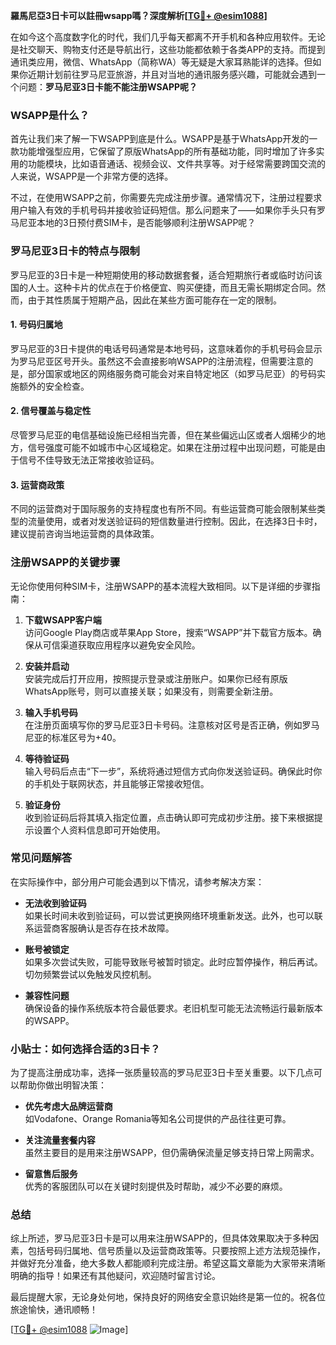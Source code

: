 **羅馬尼亞3日卡可以註冊wsapp嗎？深度解析[[TG💪+ @esim1088](https://t.me/s/esim1088)]**

在如今这个高度数字化的时代，我们几乎每天都离不开手机和各种应用软件。无论是社交聊天、购物支付还是导航出行，这些功能都依赖于各类APP的支持。而提到通讯类应用，微信、WhatsApp（简称WA）等无疑是大家耳熟能详的选择。但如果你近期计划前往罗马尼亚旅游，并且对当地的通讯服务感兴趣，可能就会遇到一个问题：**罗马尼亚3日卡能不能注册WSAPP呢？**

### WSAPP是什么？
首先让我们来了解一下WSAPP到底是什么。WSAPP是基于WhatsApp开发的一款功能增强型应用，它保留了原版WhatsApp的所有基础功能，同时增加了许多实用的功能模块，比如语音通话、视频会议、文件共享等。对于经常需要跨国交流的人来说，WSAPP是一个非常方便的选择。

不过，在使用WSAPP之前，你需要先完成注册步骤。通常情况下，注册过程要求用户输入有效的手机号码并接收验证码短信。那么问题来了——如果你手头只有罗马尼亚本地的3日预付费SIM卡，是否能够顺利注册WSAPP呢？

### 罗马尼亚3日卡的特点与限制
罗马尼亚的3日卡是一种短期使用的移动数据套餐，适合短期旅行者或临时访问该国的人士。这种卡片的优点在于价格便宜、购买便捷，而且无需长期绑定合同。然而，由于其性质属于短期产品，因此在某些方面可能存在一定的限制。

#### 1. **号码归属地**
罗马尼亚的3日卡提供的电话号码通常是本地号码，这意味着你的手机号码会显示为罗马尼亚区号开头。虽然这不会直接影响WSAPP的注册流程，但需要注意的是，部分国家或地区的网络服务商可能会对来自特定地区（如罗马尼亚）的号码实施额外的安全检查。

#### 2. **信号覆盖与稳定性**
尽管罗马尼亚的电信基础设施已经相当完善，但在某些偏远山区或者人烟稀少的地方，信号强度可能不如城市中心区域稳定。如果在注册过程中出现问题，可能是由于信号不佳导致无法正常接收验证码。

#### 3. **运营商政策**
不同的运营商对于国际服务的支持程度也有所不同。有些运营商可能会限制某些类型的流量使用，或者对发送验证码的短信数量进行控制。因此，在选择3日卡时，建议提前咨询当地运营商的具体政策。

### 注册WSAPP的关键步骤
无论你使用何种SIM卡，注册WSAPP的基本流程大致相同。以下是详细的步骤指南：

1. **下载WSAPP客户端**  
   访问Google Play商店或苹果App Store，搜索“WSAPP”并下载官方版本。确保从可信渠道获取应用程序以避免安全风险。

2. **安装并启动**  
   安装完成后打开应用，按照提示登录或注册账户。如果你已经有原版WhatsApp账号，则可以直接关联；如果没有，则需要全新注册。

3. **输入手机号码**  
   在注册页面填写你的罗马尼亚3日卡号码。注意核对区号是否正确，例如罗马尼亚的标准区号为+40。

4. **等待验证码**  
   输入号码后点击“下一步”，系统将通过短信方式向你发送验证码。确保此时你的手机处于联网状态，并且能够正常接收短信。

5. **验证身份**  
   收到验证码后将其填入指定位置，点击确认即可完成初步注册。接下来根据提示设置个人资料信息即可开始使用。

### 常见问题解答
在实际操作中，部分用户可能会遇到以下情况，请参考解决方案：

- **无法收到验证码**  
  如果长时间未收到验证码，可以尝试更换网络环境重新发送。此外，也可以联系运营商客服确认是否存在技术故障。

- **账号被锁定**  
  如果多次尝试失败，可能导致账号被暂时锁定。此时应暂停操作，稍后再试。切勿频繁尝试以免触发风控机制。

- **兼容性问题**  
  确保设备的操作系统版本符合最低要求。老旧机型可能无法流畅运行最新版本的WSAPP。

### 小贴士：如何选择合适的3日卡？
为了提高注册成功率，选择一张质量较高的罗马尼亚3日卡至关重要。以下几点可以帮助你做出明智决策：

- **优先考虑大品牌运营商**  
  如Vodafone、Orange Romania等知名公司提供的产品往往更可靠。

- **关注流量套餐内容**  
  虽然主要目的是用来注册WSAPP，但仍需确保流量足够支持日常上网需求。

- **留意售后服务**  
  优秀的客服团队可以在关键时刻提供及时帮助，减少不必要的麻烦。

### 总结
综上所述，罗马尼亚3日卡是可以用来注册WSAPP的，但具体效果取决于多种因素，包括号码归属地、信号质量以及运营商政策等。只要按照上述方法规范操作，并做好充分准备，绝大多数人都能顺利完成注册。希望这篇文章能为大家带来清晰明确的指导！如果还有其他疑问，欢迎随时留言讨论。

最后提醒大家，无论身处何地，保持良好的网络安全意识始终是第一位的。祝各位旅途愉快，通讯顺畅！

[[TG💪+ @esim1088](https://t.me/s/esim1088) ![Image](https://i.postimg.cc/4NQfJmqS/Snipaste-2025-05-13-00-14-12.png)]